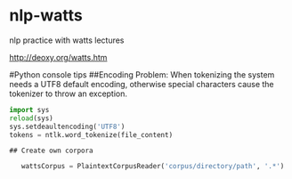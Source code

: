 # nlp-watts
nlp practice with watts lectures


http://deoxy.org/watts.htm

#Python console tips
    ##Encoding Problem: 
        When tokenizing the system needs a UTF8 default encoding, otherwise special characters cause the tokenizer to throw an exception.
```python
import sys
reload(sys)
sys.setdeaultencoding('UTF8')
tokens = ntlk.word_tokenize(file_content)
 ```
        
    ## Create own corpora
 ```python
    wattsCorpus = PlaintextCorpusReader('corpus/directory/path', '.*')
 ```